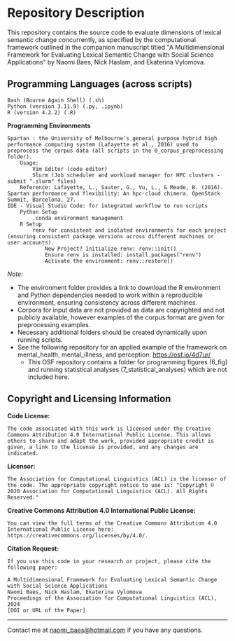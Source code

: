 # Repository Description

This repository contains the source code to evaluate dimensions of lexical semantic change concurrently, as specified by the computational framework outlined in the companion manuscript titled "A Multidimensional Framework for Evaluating Lexical Semantic Change with Social Science Applications” by Naomi Baes, Nick Haslam, and Ekaterina Vylomova.

## Programming Languages (across scripts)

    Bash (Bourne Again Shell) (.sh)
    Python (version 3.11.9) (.py, .ipynb)
    R (version 4.2.2) (.R)

**Programming Environments**

    Spartan : the University of Melbourne’s general purpose hybrid high performance computing system (Lafayette et al., 2016) used to preprocess the corpus data (all scripts in the 0_corpus_preprocessing folder).
        Usage:
            Vim Editor (code editor)
            Slurm (Job scheduler and workload manager for HPC clusters - submit ".slurm" files)
        Reference: Lafayette, L., Sauter, G., Vu, L., & Meade, B. (2016). Spartan performance and flexibility: An hpc-cloud chimera. OpenStack Summit, Barcelona, 27.
    IDE - Visual Studio Code: for integrated workflow to run scripts
        Python Setup
            .conda environment management
        R Setup
            renv for consistent and isolated environments for each project (ensuring consistent package versions across different machines or user accounts).
                New Project? Initialize renv: renv::init()
                Ensure renv is installed: install.packages("renv")
                Activate the environment: renv::restore()

*Note:* 
- The environment folder provides a link to download the R environment and Python dependencies needed to work within a reproducible environment, ensuring consistency across different machines.
- Corpora for input data are not provided as data are copyrighted and not publicly available, however examples of the corpus format are given for preprocessing examples.
- Necessary additional folders should be created dynamically upon running scripts.
- See the following repository for an applied example of the framework on mental_health, mental_illness, and perception: https://osf.io/4d7ur/
	- This OSF repository contains a folder for programming figures (6_fig) and running statistical analyses (7_statistical_analyses) which are not included here.

## Copyright and Licensing Information

**Code License:**

    The code associated with this work is licensed under the Creative Commons Attribution 4.0 International Public License. This allows others to share and adapt the work, provided appropriate credit is given, a link to the license is provided, and any changes are indicated.

**Licensor:**

    The Association for Computational Linguistics (ACL) is the licensor of the code. The appropriate copyright notice to use is: "Copyright © 2020 Association for Computational Linguistics (ACL). All Rights Reserved."

**Creative Commons Attribution 4.0 International Public License:**

    You can view the full terms of the Creative Commons Attribution 4.0 International Public License here: https://creativecommons.org/licenses/by/4.0/.

**Citation Request:**

    If you use this code in your research or project, please cite the following paper:

    A Multidimensional Framework for Evaluating Lexical Semantic Change with Social Science Applications
    Naomi Baes, Nick Haslam, Ekaterina Vylomova
    Proceedings of the Association for Computational Linguistics (ACL), 2024
    [DOI or URL of the Paper]


-----------------------------------------------

Contact me at naomi_baes@hotmail.com if you have any questions.
